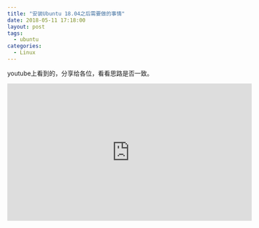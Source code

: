 ```yaml
---
title: "安装Ubuntu 18.04之后需要做的事情"
date: 2018-05-11 17:18:00
layout: post
tags: 
  - ubuntu
categories:
  - Linux
---
```

youtube上看到的，分享给各位，看看思路是否一致。

<iframe width="560" height="315" src="https://www.youtube.com/embed/qTsPLCJdbJw" frameborder="0" allow="autoplay; encrypted-media" allowfullscreen></iframe>